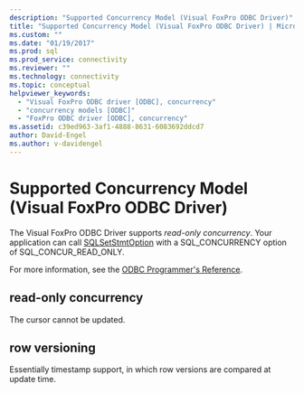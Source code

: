 ```yaml
---
description: "Supported Concurrency Model (Visual FoxPro ODBC Driver)"
title: "Supported Concurrency Model (Visual FoxPro ODBC Driver) | Microsoft Docs"
ms.custom: ""
ms.date: "01/19/2017"
ms.prod: sql
ms.prod_service: connectivity
ms.reviewer: ""
ms.technology: connectivity
ms.topic: conceptual
helpviewer_keywords: 
  - "Visual FoxPro ODBC driver [ODBC], concurrency"
  - "concurrency models [ODBC]"
  - "FoxPro ODBC driver [ODBC], concurrency"
ms.assetid: c39ed963-3af1-4888-8631-6083692ddcd7
author: David-Engel
ms.author: v-davidengel
---
```

# Supported Concurrency Model (Visual FoxPro ODBC Driver)
The Visual FoxPro ODBC Driver supports *read-only concurrency*. Your application can call [SQLSetStmtOption](../../odbc/microsoft/sqlsetstmtoption-visual-foxpro-odbc-driver.md) with a SQL_CONCURRENCY option of SQL_CONCUR_READ_ONLY.  
  
 For more information, see the [ODBC Programmer's Reference](../../odbc/reference/odbc-programmer-s-reference.md).  
  
## read-only concurrency  
 The cursor cannot be updated.  
  
## row versioning  
 Essentially timestamp support, in which row versions are compared at update time.
